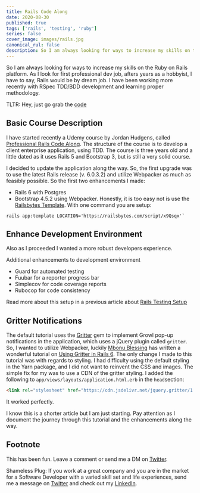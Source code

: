 ```yaml
---
title: Rails Code Along
date: 2020-08-30
published: true
tags: ['rails', 'testing', 'ruby']
series: false
cover_image: images/rails.jpg
canonical_rul: false
description: So I am always looking for ways to increase my skills on the Ruby on Rails platform. As I look for first professional dev job, afters years as a hobbyist, I have to say, Rails would be by dream job.
---
```


So I am always looking for ways to increase my skills on the Ruby on Rails platform. As I look for first professional dev job, afters years as a hobbyist, I have to say, Rails would be by dream job. I have been working more recently with RSpec TDD/BDD development and learning proper methodology.

TLTR: Hey, just go grab the [code][REPO]

## Basic Course Description
I have started recently a Udemy course by Jordan Hudgens, called [Professional Rails Code Along][COURSE]. The structure of the course is to develop a client enterprise application, using TDD. The course is three years old and a little dated as it uses Rails 5 and Bootstrap 3, but is still a very solid course.

I decided to update the application along the way. So, the first upgrade was to use the latest Rails release (v. 6.0.3.2) and utilize Webpacker as much as feasibly possible. So the first two enhancements I made:
- Rails 6 with Postgres
- Bootstrap 4.5.2 using Webpacker. Honestly, it is too easy not is use the [Railsbytes Template][BOOTSTRAP]. With one command you are setup:
```
rails app:template LOCATION='https://railsbytes.com/script/x9Qsqx'`
```

## Enhance Development Environment
Also as I proceeded I wanted a more robust developers experience.

Additional enhancements to development environment
- Guard for automated testing
- Fuubar for a reporter progress bar
- Simplecov for code coverage reports
- Rubocop for code consistency

Read more about this setup in a previous article about [Rails Testing Setup](/rails-test-setup)

## Gritter Notifications

The default tutorial uses the [Gritter]() gem to implement Growl pop-up notifications in the application, which uses a jQuery plugin called `gritter`. So, I wanted to utilize Webpacker, luckily [Mbonu Blessing](https://dev.to/nkemjiks) has written a wonderful tutorial on [Using Gritter in Rails 6][GRITTER]. The only change I made to this tutorial was with regards to styling. I had difficulty using the default styling in the Yarn package, and I did not want to reinvent the CSS and images. The simple fix for my was to use a CDN of the gritter styling. I added the following to `app/views/layouts/application.html.erb` in the `head`section:

```html
<link rel="stylesheet" href="https://cdn.jsdelivr.net/jquery.gritter/1.7.4/css/jquery.gritter.css">
```

It worked perfectly. 

I know this is a shorter article but I am just starting. Pay attention as I document the journey through this tutorial and the enhancements along the way. 

## Footnote

This has been fun. Leave a comment or send me a DM on [Twitter](http://twitter.com/EclecticCoding).

Shameless Plug: If you work at a great company and you are in the market for a Software Developer with a varied skill set and life experiences, send me a message on [Twitter](http://twitter.com/EclecticCoding) and check out my [LinkedIn](http://www.linkedin.com/in/dev-chuck-smith).


[REPO]: https://github.com/eclectic-coding/overtime_app
[COURSE]: https://www.udemy.com/course/professional-ruby-on-rails-coding-course/
[BOOTSTRAP]: https://railsbytes.com/public/templates/x9Qsqx
[GRITTER]: https://dev.to/nkemjiks/using-gritter-in-rails-6-52fe

